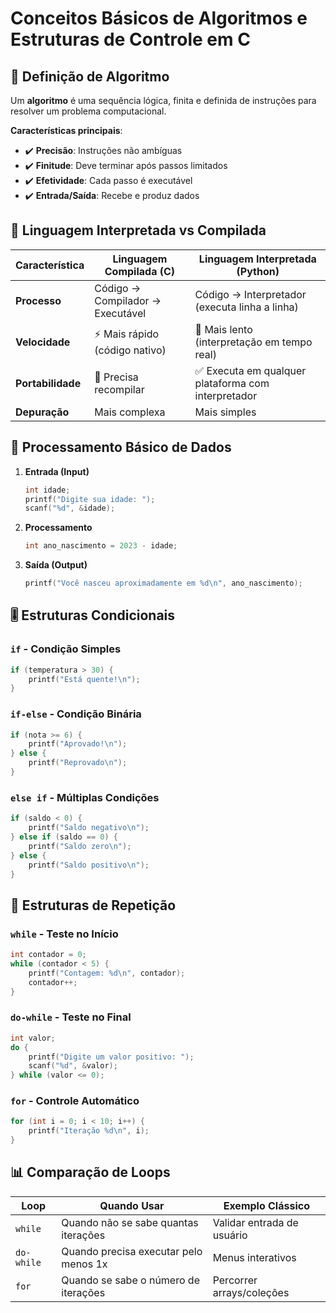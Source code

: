 # Conceitos Básicos de Algoritmos e Estruturas de Controle em C

## 📌 Definição de Algoritmo
Um **algoritmo** é uma sequência lógica, finita e definida de instruções para resolver um problema computacional.

**Características principais**:
- ✔️ **Precisão**: Instruções não ambíguas
- ✔️ **Finitude**: Deve terminar após passos limitados
- ✔️ **Efetividade**: Cada passo é executável
- ✔️ **Entrada/Saída**: Recebe e produz dados

## 🔧 Linguagem Interpretada vs Compilada

| Característica       | Linguagem Compilada (C)       | Linguagem Interpretada (Python) |
|----------------------|-------------------------------|----------------------------------|
| **Processo**         | Código → Compilador → Executável | Código → Interpretador (executa linha a linha) |
| **Velocidade**       | ⚡ Mais rápido (código nativo) | 🐢 Mais lento (interpretação em tempo real) |
| **Portabilidade**    | 🔄 Precisa recompilar | ✅ Executa em qualquer plataforma com interpretador |
| **Depuração**        | Mais complexa | Mais simples |

## 🔄 Processamento Básico de Dados

1. **Entrada (Input)**
   ```c
   int idade;
   printf("Digite sua idade: ");
   scanf("%d", &idade);
   ```

2. **Processamento**
   ```c
   int ano_nascimento = 2023 - idade;
   ```

3. **Saída (Output)**
   ```c
   printf("Você nasceu aproximadamente em %d\n", ano_nascimento);
   ```

## 🎚️ Estruturas Condicionais

### `if` - Condição Simples
```c
if (temperatura > 30) {
    printf("Está quente!\n");
}
```

### `if-else` - Condição Binária
```c
if (nota >= 6) {
    printf("Aprovado!\n");
} else {
    printf("Reprovado\n");
}
```

### `else if` - Múltiplas Condições
```c
if (saldo < 0) {
    printf("Saldo negativo\n");
} else if (saldo == 0) {
    printf("Saldo zero\n");
} else {
    printf("Saldo positivo\n");
}
```

## 🔁 Estruturas de Repetição

### `while` - Teste no Início
```c
int contador = 0;
while (contador < 5) {
    printf("Contagem: %d\n", contador);
    contador++;
}
```

### `do-while` - Teste no Final
```c
int valor;
do {
    printf("Digite um valor positivo: ");
    scanf("%d", &valor);
} while (valor <= 0);
```

### `for` - Controle Automático
```c
for (int i = 0; i < 10; i++) {
    printf("Iteração %d\n", i);
}
```

## 📊 Comparação de Loops

| Loop       | Quando Usar                          | Exemplo Clássico                  |
|------------|--------------------------------------|-----------------------------------|
| `while`    | Quando não se sabe quantas iterações | Validar entrada de usuário        |
| `do-while` | Quando precisa executar pelo menos 1x| Menus interativos                 |
| `for`      | Quando se sabe o número de iterações | Percorrer arrays/coleções        |